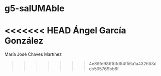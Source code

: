 # g5-salUMAble
<<<<<<< HEAD
Ángel García González
=======
María José Chaves Martínez
>>>>>>> 4e89fe9861b1d54f56a1a432653dcb505769bb6f
